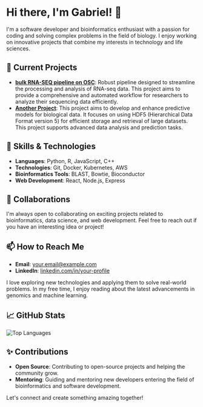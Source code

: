# Hi there, I'm Gabriel! 👋

I'm a software developer and bioinformatics enthusiast with a passion for coding and solving complex problems in the field of biology. I enjoy working on innovative projects that combine my interests in technology and life sciences.

## 🔭 Current Projects
- **[bulk RNA-SEQ pipeline on OSC](https://github.com/TheSaezAtienzarLab/osc-rnaseq-pipeline)**: Robust pipeline designed to streamline the processing and analysis of RNA-seq data. This project aims to provide a comprehensive and automated workflow for researchers to analyze their sequencing data efficiently.
- **[Another Project](https://github.com/TheSaezAtienzarLab/h5-pred)**: This project aims to develop and enhance predictive models for biological data. It focuses on using HDF5 (Hierarchical Data Format version 5) for efficient storage and retrieval of large datasets. This project supports advanced data analysis and prediction tasks.

## 🌱 Skills & Technologies
- **Languages**: Python, R, JavaScript, C++
- **Technologies**: Git, Docker, Kubernetes, AWS
- **Bioinformatics Tools**: BLAST, Bowtie, Bioconductor
- **Web Development**: React, Node.js, Express

## 👯 Collaborations
I'm always open to collaborating on exciting projects related to bioinformatics, data science, and web development. Feel free to reach out if you have an interesting idea or project!

## 📫 How to Reach Me
- **Email**: [your.email@example.com](mailto:gabriel.duarte@osumc.edu)
- **LinkedIn**: [linkedin.com/in/your-profile](https://www.linkedin.com/in/gabriel-a-duarte/)


I love exploring new technologies and applying them to solve real-world problems. In my free time, I enjoy reading about the latest advancements in genomics and machine learning.

## 📈 GitHub Stats

![Top Languages](https://github-readme-stats.vercel.app/api/top-langs/?username=biogabriel7&layout=compact&theme=radical)

## ✨ Contributions
- **Open Source**: Contributing to open-source projects and helping the community grow.
- **Mentoring**: Guiding and mentoring new developers entering the field of bioinformatics and software development.

Let's connect and create something amazing together!
